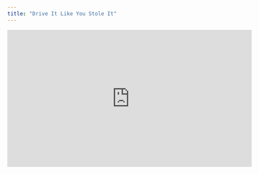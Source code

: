 ```yaml
---
title: "Drive It Like You Stole It"  
---
```


<iframe width="560" height="315" src="https://www.youtube.com/embed/fuWTcmjnEGY" frameborder="0" allow="accelerometer; autoplay; encrypted-media; gyroscope; picture-in-picture" allowfullscreen></iframe>
